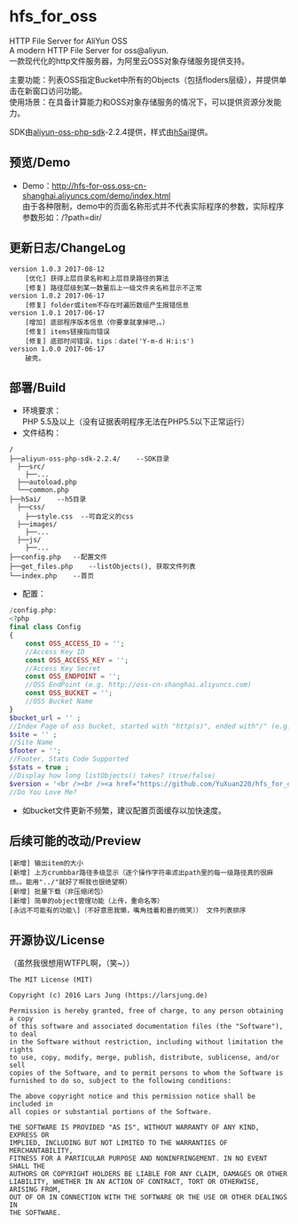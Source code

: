 # hfs_for_oss
HTTP File Server for AliYun OSS  
A modern HTTP File Server for oss@aliyun.  
一款现代化的http文件服务器，为阿里云OSS对象存储服务提供支持。  
  
主要功能：列表OSS指定Bucket中所有的Objects（包括floders层级），并提供单击在新窗口访问功能。  
使用场景：在具备计算能力和OSS对象存储服务的情况下，可以提供资源分发能力。  
  
SDK由[aliyun-oss-php-sdk](https://help.aliyun.com/document_detail/32101.html?spm=5176.doc52834.6.753.ihtpJC)-2.2.4提供，样式由[h5ai](https://larsjung.de/h5ai/)提供。

## 预览/Demo
* Demo：http://hfs-for-oss.oss-cn-shanghai.aliyuncs.com/demo/index.html  
由于各种限制，demo中的页面名称形式并不代表实际程序的参数，实际程序参数形如：/?path=dir/

## 更新日志/ChangeLog
```
version 1.0.3 2017-08-12
	[优化] 获得上层目录名称和上层目录路径的算法
	[修复] 路径层级到某一数量后上一级文件夹名称显示不正常
version 1.0.2 2017-06-17
	[修复] folder或item不存在时遍历数组产生报错信息
version 1.0.1 2017-06-17
	[增加] 底部程序版本信息（你要拿就拿掉吧，。）
	[修复] items链接指向错误
	[修复] 底部时间错误，tips：date('Y-m-d H:i:s')
version 1.0.0 2017-06-17
	破壳。
```

## 部署/Build
* 环境要求：  
PHP 5.5及以上（没有证据表明程序无法在PHP5.5以下正常运行）
* 文件结构：
```
/
├──aliyun-oss-php-sdk-2.2.4/	--SDK目录
  ├──src/
    ├──...
  ├──autoload.php
  └──common.php
├──h5ai/	--h5目录
  ├──css/
    ├──style.css  --可自定义的css
  ├──images/
    ├──...
  ├──js/
    ├──...
├──config.php	--配置文件
├──get_files.php	--listObjects(), 获取文件列表
└──index.php	--首页
```
* 配置：   
~~~php
/config.php:
<?php
final class Config
{
	const OSS_ACCESS_ID = '';
	//Access Key ID
	const OSS_ACCESS_KEY = '';
	//Access Key Secret
	const OSS_ENDPOINT = '';
	//OSS EndPoint (e.g. http://oss-cn-shanghai.aliyuncs.com)
	const OSS_BUCKET = '';
	//OSS Bucket Name
}
$bucket_url = '' ;
//Index Page of oss bucket, started with "http(s)", ended with"/" (e.g. http://xxxxx.oss-cn-shanghai.aliyuncs.com/)
$site = '' ;
//Site Name
$footer = '';
//Footer, Stats Code Supported
$stats = true ;
//Display how long listObjects() takes? (true/false)
$version = '<br /><br /><a href="https://github.com/YuXuan220/hfs_for_oss/" target="_blank" >hfs_for_oss</a> ver 1.0.1' ;
//Do You Love Me?
~~~
* 如bucket文件更新不频繁，建议配置页面缓存以加快速度。

## 后续可能的改动/Preview
```
[新增] 输出item的大小
[新增] 上方crumbbar路径多级显示（逐个操作字符串滤出path里的每一级路径真的很麻烦。。能用"../"就好了啊我也很绝望啊）
[新增] 批量下载（非压缩闭包）
[新增] 简单的object管理功能（上传，重命名等）
[永远不可能有的功能\]（不好意思我懒，嘴角挂着和善的微笑）） 文件列表排序
```

## 开源协议/License
（虽然我很想用WTFPL啊，（笑~））
```
The MIT License (MIT) 
 
Copyright (c) 2016 Lars Jung (https://larsjung.de)

Permission is hereby granted, free of charge, to any person obtaining a copy
of this software and associated documentation files (the "Software"), to deal
in the Software without restriction, including without limitation the rights
to use, copy, modify, merge, publish, distribute, sublicense, and/or sell
copies of the Software, and to permit persons to whom the Software is
furnished to do so, subject to the following conditions:

The above copyright notice and this permission notice shall be included in
all copies or substantial portions of the Software.

THE SOFTWARE IS PROVIDED "AS IS", WITHOUT WARRANTY OF ANY KIND, EXPRESS OR
IMPLIED, INCLUDING BUT NOT LIMITED TO THE WARRANTIES OF MERCHANTABILITY,
FITNESS FOR A PARTICULAR PURPOSE AND NONINFRINGEMENT. IN NO EVENT SHALL THE
AUTHORS OR COPYRIGHT HOLDERS BE LIABLE FOR ANY CLAIM, DAMAGES OR OTHER
LIABILITY, WHETHER IN AN ACTION OF CONTRACT, TORT OR OTHERWISE, ARISING FROM,
OUT OF OR IN CONNECTION WITH THE SOFTWARE OR THE USE OR OTHER DEALINGS IN
THE SOFTWARE.
```
